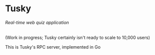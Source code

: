 # Tusky
###### Real-time web quiz application
(Work in progress; Tusky certainly isn't ready to scale to 10,000 users)

This is Tusky's RPC server, implemented in Go
